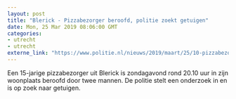 ```yaml
---
layout: post
title: "Blerick - Pizzabezorger beroofd, politie zoekt getuigen"
date: Mon, 25 Mar 2019 08:06:00 GMT
categories: 
- utrecht 
- utrecht 
externe_link: "https://www.politie.nl/nieuws/2019/maart/25/10-pizzabezorger-beroofd.html"
---
```


Een 15-jarige pizzabezorger uit Blerick is zondagavond rond 20.10 uur in zijn woonplaats beroofd door twee mannen. De politie stelt een onderzoek in en is op zoek naar getuigen.
